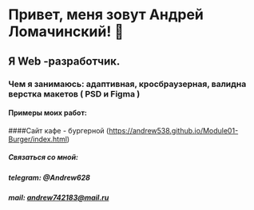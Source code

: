 # Привет, меня зовут Андрей Ломачинский! 👋
## Я Web -разработчик.
### Чем я занимаюсь: адаптивная, кросбраузерная, валидна верстка макетов ( PSD и Figma )
#### Примеры моих работ:
####Сайт кафе - бургерной (https://andrew538.github.io/Module01-Burger/index.html)


##### Связаться со мной: 
##### telegram: @Andrew628
##### mail: andrew742183@mail.ru


<!--
**Andrew538/Andrew538** is a ✨ _special_ ✨ repository because its `README.md` (this file) appears on your GitHub profile.

Here are some ideas to get you started:

- 🔭 I’m currently working on ...
- 🌱 I’m currently learning ...
- 👯 I’m looking to collaborate on ...
- 🤔 I’m looking for help with ...
- 💬 Ask me about ...
- 📫 How to reach me: ...
- 😄 Pronouns: ...
- ⚡ Fun fact: ...
-->
